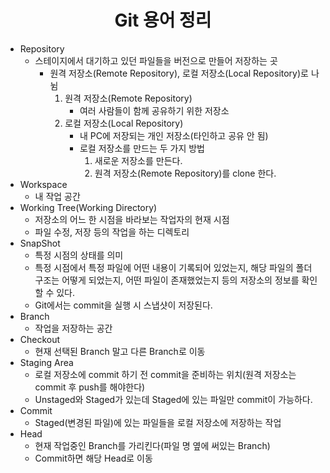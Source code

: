 # <center>Git 용어 정리</center>
- Repository
  - 스테이지에서 대기하고 있던 파일들을 버전으로 만들어 저장하는 곳
    - 원격 저장소(Remote Repository), 로컬 저장소(Local Repository)로 나뉨
      1. 원격 저장소(Remote Repository)
         - 여러 사람들이 함께 공유하기 위한 저장소
      2. 로컬 저장소(Local Repository)
         - 내 PC에 저장되는 개인 저장소(타인하고 공유 안 됨)
         - 로컬 저장소를 만드는 두 가지 방법
           1. 새로운 저장소를 만든다.
           2. 원격 저장소(Remote Repository)를 clone 한다.
- Workspace
  - 내 작업 공간
- Working Tree(Working Directory)
  - 저장소의 어느 한 시점을 바라보는 작업자의 현재 시점
  - 파일 수정, 저장 등의 작업을 하는 디렉토리
- SnapShot
  - 특정 시점의 상태를 의미
  - 특정 시점에서 특정 파일에 어떤 내용이 기록되어 있었는지, 해당 파일의 폴더 구조는 어떻게 되었는지, 어떤 파일이 존재했었는지 등의 저장소의 정보를 확인 할 수 있다.
  - Git에서는 commit을 실행 시 스냅샷이 저장된다.
- Branch
  - 작업을 저장하는 공간
- Checkout
  - 현재 선택된 Branch 말고 다른 Branch로 이동
- Staging Area
  - 로컬 저장소에 commit 하기 전 commit을 준비하는 위치(원격 저장소는 commit 후 push를 해야한다)
  - Unstaged와 Staged가 있는데 Staged에 있는 파일만 commit이 가능하다.
- Commit
  - Staged(변경된 파일)에 있는 파일들을 로컬 저장소에 저장하는 작업
- Head
  - 현재 작업중인 Branch를 가리킨다(파일 명 옆에 써있는 Branch)
  - Commit하면 해당 Head로 이동

